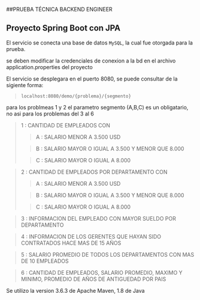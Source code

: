 ##PRUEBA TÉCNICA BACKEND ENGINEER
## Proyecto Spring Boot con JPA

El servicio se conecta una base de datos `MySQL`, la cual fue otorgada para la prueba.

se deben modificar la credenciales de conexion a la bd en el archivo application.properties del proyecto

El servicio se desplegara en el puerto 8080, se puede consultar de la sigiente forma:

> `localhost:8080/demo/{problema}/{segmento}`

para los problmeas 1 y 2 el parametro segmento (A,B,C) es un obligatario, no asi para los problemas del 3 al 6

> 1 : CANTIDAD DE EMPLEADOS CON      
> > A : SALARIO MENOR A 3.500 USD
> 
> > B : SALARIO MAYOR O IGUAL A 3.500 Y MENOR QUE 8.000
>
> > C : SALARIO MAYOR O IGUAL A 8.000

> 2 : CANTIDAD DE EMPLEADOS POR DEPARTAMENTO CON
> > A : SALARIO MENOR A 3.500 USD
>
> > B : SALARIO MAYOR O IGUAL A 3.500 Y MENOR QUE 8.000
>
> > C : SALARIO MAYOR O IGUAL A 8.000

> 3 : INFORMACION DEL EMPLEADO CON MAYOR SUELDO POR DEPARTAMENTO

> 4 : INFORMACION DE LOS GERENTES QUE HAYAN SIDO CONTRATADOS HACE MAS DE 15 AÑOS

> 5 : SALARIO PROMEDIO DE TODOS LOS DEPARTAMENTOS CON MAS DE 10 EMPLEADOS

> 6 : CANTIDAD DE EMPLEADOS, SALARIO PROMEDIO, MAXIMO Y MINIMO, PROMEDIO DE AÑOS DE ANTIGUEDAD POR PAIS

Se utilizo la version 3.6.3 de Apache Maven, 1.8 de Java
